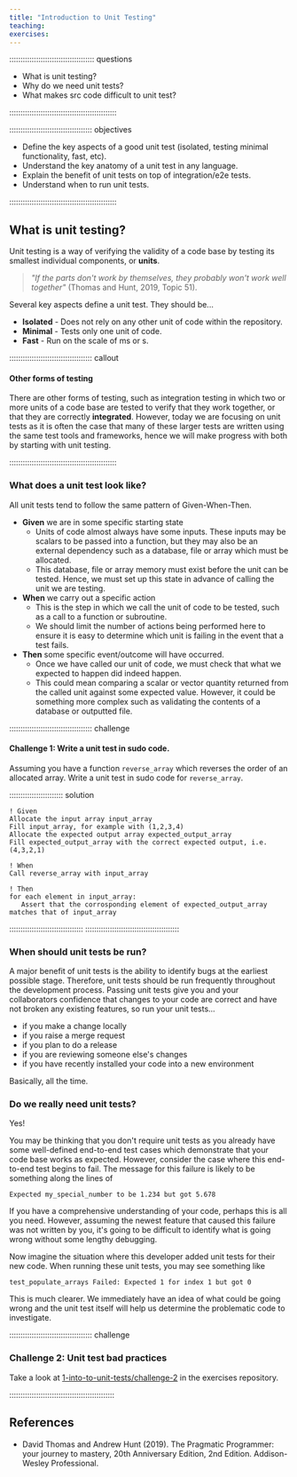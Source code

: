 ```yaml
---
title: "Introduction to Unit Testing"
teaching: 
exercises: 
---
```


:::::::::::::::::::::::::::::::::::::: questions 

- What is unit testing?
- Why do we need unit tests?
- What makes src code difficult to unit test?

::::::::::::::::::::::::::::::::::::::::::::::::

::::::::::::::::::::::::::::::::::::: objectives

- Define the key aspects of a good unit test (isolated, testing minimal functionality, fast, etc).
- Understand the key anatomy of a unit test in any language.
- Explain the benefit of unit tests on top of integration/e2e tests.
- Understand when to run unit tests.

::::::::::::::::::::::::::::::::::::::::::::::::

## What is unit testing?

Unit testing is a way of verifying the validity of a code base by testing its smallest individual components, or **units**.

>*"If the parts don't work by themselves, they probably won't work well together"* (Thomas and Hunt, 2019, Topic 51).

Several key aspects define a unit test. They should be...

- **Isolated** - Does not rely on any other unit of code within the repository.
- **Minimal** - Tests only one unit of code.
- **Fast** - Run on the scale of ms or s. 

::::::::::::::::::::::::::::::::::::: callout

#### Other forms of testing

There are other forms of testing, such as integration testing in which two or more units of a code base are tested to verify that they work together, or that they are correctly **integrated**. However, today we are focusing on unit tests as it is often the case that many of these larger tests are written using the same test tools and frameworks, hence we will make progress with both by starting with unit testing.

::::::::::::::::::::::::::::::::::::::::::::::::

### What does a unit test look like?

All unit tests tend to follow the same pattern of Given-When-Then.

- **Given** we are in some specific starting state
    - Units of code almost always have some inputs. These inputs may be scalars to be passed into a function, but they may also be an external dependency such as a database, file or array which must be allocated.
    - This database, file or array memory must exist before the unit can be tested. Hence, we must set up this state in advance of calling the unit we are testing.
- **When** we carry out a specific action
    - This is the step in which we call the unit of code to be tested, such as a call to a function or subroutine.
    - We should limit the number of actions being performed here to ensure it is easy to determine which unit is failing in the event that a test fails.
- **Then** some specific event/outcome will have occurred.
    - Once we have called our unit of code, we must check that what we expected to happen did indeed happen.
    - This could mean comparing a scalar or vector quantity returned from the called unit against some expected value. However, it could be something more complex such as validating the contents of a database or outputted file.

::::::::::::::::::::::::::::::::::::: challenge 

#### Challenge 1: Write a unit test in sudo code.

Assuming you have a function `reverse_array` which reverses the order of an allocated array. Write a unit test in sudo code for `reverse_array`.

:::::::::::::::::::::::: solution 
 
 ```
! Given
Allocate the input array input_array
Fill input_array, for example with (1,2,3,4)
Allocate the expected output array expected_output_array
Fill expected_output_array with the correct expected output, i.e. (4,3,2,1)

! When
Call reverse_array with input_array

! Then
for each element in input_array:
    Assert that the corrosponding element of expected_output_array matches that of input_array
```

:::::::::::::::::::::::::::::::::
::::::::::::::::::::::::::::::::::::::::::

### When should unit tests be run?

A major benefit of unit tests is the ability to identify bugs at the earliest possible stage. Therefore, unit tests should be run frequently throughout the development process. Passing unit tests give you and your collaborators confidence that changes to your code are correct and have not broken any existing features, so run your unit tests...

- if you make a change locally
- if you raise a merge request
- if you plan to do a release
- if you are reviewing someone else's changes
- if you have recently installed your code into a new environment

Basically, all the time.

### Do we really need unit tests?

Yes! 

You may be thinking that you don't require unit tests as you already have some well-defined end-to-end test cases which demonstrate that your code base works as expected. However, consider the case where this end-to-end test begins to fail. The message for this failure is likely to be something along the lines of

```
Expected my_special_number to be 1.234 but got 5.678
```

If you have a comprehensive understanding of your code, perhaps this is all you need. However, assuming the newest feature that caused this failure was not written by you, it's going to be difficult to identify what is going wrong without some lengthy debugging. 

Now imagine the situation where this developer added unit tests for their new code. When running these unit tests, you may see something like

```
test_populate_arrays Failed: Expected 1 for index 1 but got 0
```

This is much clearer. We immediately have an idea of what could be going wrong and the unit test itself will help us determine the problematic code to investigate.

::::::::::::::::::::::::::::::::::::: challenge 

### Challenge 2: Unit test bad practices

Take a look at [1-into-to-unit-tests/challenge-2](https://github.com/UCL-ARC/fortran-unit-testing-exercises/episodes/1-into-to-unit-tests/challenge-2) in the exercises repository.

::::::::::::::::::::::::::::::::::::::::::::::: 

## References 

- David Thomas and Andrew Hunt (2019). The Pragmatic Programmer: your journey to mastery, 20th Anniversary Edition, 2nd Edition. Addison-Wesley Professional.
